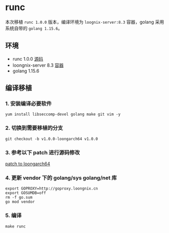 # runc

本次移植 `runc 1.0.0` 版本，编译环境为 `loognix-server:8.3` 容器，golang 采用系统自带的 `golang 1.15.6`。

## 环境
- runc 1.0.0 [源码](https://github.com/opencontainers/runc)
- loongnix-server 8.3 [容器](https://cr.loongnix.cn/repository/loongson/loongnix-server)
- golang 1.15.6

## 编译移植

### 1. 安装编译必要软件
```
yum install libseccomp-devel golang make git vim -y
```

### 2. 切换到需要移植的分支
`git checkout -b v1.0.0-loongarch64 v1.0.0`

### 3. 参考以下 patch 进行源码修改
[patch to loongarch64](https://github.com/Loongson-Cloud-Community/runc/commit/f3e4c85f7906564c9356ab0400b46f3b9616a7e4)

### 4. 更新 vendor 下的 golang/sys golang/net 库
```
export GOPROXY=http://goproxy.loongnix.cn
export GOSUMDB=off
rm -f go.sum
go mod vendor
```

### 5. 编译
`make runc`
